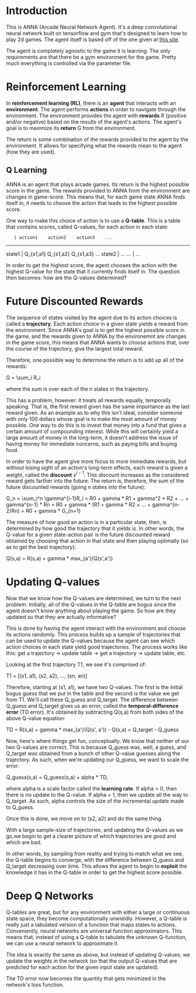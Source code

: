 # Introduction

This is ANNA (Arcade Neural Network Agent). It's a deep convolutional neural network built
on tensorflow and gym that's designed to learn how to play 2d games. The agent itself is
based off of the one given at [this site](https://simoninithomas.github.io/Deep_reinforcement_learning_Course/).

The agent is completely agnostic to the game it is learning. The only requirements
are that there be a gym environment for the game. Pretty much everything is controlled via the
parameter file.

# Reinforcement Learning

In **reinforcement learning (RL)**, there is an **agent** that interacts with an **environment**.
The agent performs **actions** in order to navigate through the environment. The environment
provides the agent with **rewards** R (positive and/or negative) based on the results of the
agent's actions. The agent's goal is to maximize its **return** G from the environment.

The return is some combination of the rewards provided to the agent by the environment. It allows
for specifying what the rewards mean to the agent (how they are used).

## Q Learning

ANNA is an agent that plays arcade games. Its return is the highest possible score
in the game. The rewards provided to ANNA from the environment are changes in game-score.
This means that, for each game state ANNA finds itself in, it needs to choose the action
that leads to the highest possible score.

One way to make this choice of action is to use a **Q-table**. This is a table that
contains scores, called Q-values, for each action in each state:

       | action1    action2    action3    ...
---------------------------------------------
state1 | Q_{s1,a1}  Q_{s1,a2}  Q_{s1,a3}  ...
state2 | ...
...    | ...

In order to get the highest score, the agent chooses the action with the highest Q-value
for the state that it currently finds itself in. The question then becomes:
how are the Q-values determined?

# Future Discounted Rewards

The sequence of states visited by the agent due to its action choices is called a
**trajectory**. Each action choice in a given state yields a reward from the environment.
Since ANNA's goal is to get the highest possible score in the game, and the rewards
given to ANNA by the environemnt are changes in the game score, this means that ANNA
wants to choose actions that, over the course of the trajectory, give the largest total
reward.

Therefore, one possible way to determine the return is to add up all of the rewards:

G = \sum_i R_i

where the sum is over each of the n states in the trajectory.

This has a problem, however: it treats all rewards equally, temporally speaking. That is,
the first reward given has the same importance as the last reward given. As an
example as to why this isn't ideal, consider someone with only 100 dollars whose goal is
to make the most amount of money possible. One way to do this is to invest that money
into a fund that gives a certain amount of compounding interest. While this will certainly
yield a large amount of money in the long-term, it doesn't address the issue of having
money for immediate concerns, such as paying bills and buying food.

In order to have the agent give more focus to more immediate rewards, but without losing
sight of an action's long-term effects, each reward is given a weight, called the
**discount** $\gamma^{i-1}$. This discount increases as the considered reward gets
farther into the future. The return is, therefore, the sum of the future discounted
rewards (going n states into the future):

G_n = \sum_i^n \gamma^{i-1}R_i = R0 + gamma * R1 + gamma^2 * R2 + ... + gamma^{n-1} * Rn
    =  R0 + gamma * (R1 + gamma * R2 + ... + gamma^{n-2}Rn)
    = R0 + gamma * G_{n+1}

The measure of how good an action is in a particular state, then, is determined by how
good the trajectory that it yields is. In other words, the Q-value for a given
state-action pair is the future discounted reward obtained by choosing that action
in that state and then playing optimally (so as to get the best trajectory):

Q(s,a) = R(s,a) + gamma * max_{a'}(Q(s',a'))

# Updating Q-values

Now that we know how the Q-values are determined, we turn to the next problem. Initially,
all of the Q-values in the Q-table are bogus since the agent doesn't know anything about
playing the game. So how are they updated so that they are actually informative?

This is done by having the agent interact with the environment and choose its actions
randomly. This process builds up a sample of trajectories that can be used to update
the Q-values because the agent can see which action choices in each state yield good
trajectories. The process works like this: get a trajectory -> update table -> get a
trajectory -> update table, etc.

Looking at the first trajectory T1, we see it's comprised of:

T1 = [(s1, a1), (s2, a2), ..., (sn, an)]

Therefore, starting at (s1, a1), we have two Q-values. The first is the initial bogus
guess that we put in the table and the second is the value we get from T1. We'll call
these Q_guess and Q_target. The difference between Q_guess and Q_target gives us an
error, called the **temporal-difference error** (TD error). It's obtained by
subtracting Q(s,a) from both sides of the above Q-value equation:

TD =  R(s,a) + gamma * max_{a'}(Q(s', a')) - Q(s,a) = Q_target - Q_guess

Now, here's where things get fun, conceptually. We know that neither of our two Q-values
are correct. This is because Q_guess was, well, a guess, and Q_target was obtained from
a bunch of other Q-value guesses along the trajectory. As such, when we're updating our
Q_guess, we want to scale the error.

Q_guess(s,a) = Q_guess(s,a) + alpha * TD,

where alpha is a scale factor called the **learning rate**. If alpha = 0, then there is
no update to the Q-value. If alpha = 1, then we update all the way to Q_target. As such,
alpha controls the size of the incremental update made to Q_guess.

Once this is done, we move on to (s2, a2) and do the same thing.

With a large sample-size of trajectories, and updating the Q-values as we go,we begin
to get a clearer picture of which trajectories are good and which are bad.

In other words, by sampling from reality and trying to match what we see, the Q-table
begins to converge, with the difference between Q_guess and Q_target decreasing over
time. This allows the agent to begin to **exploit** the knowledge it has in the Q-table
in order to get the highest score possible.

# Deep Q Networks

Q-tables are great, but for any environment with either a large or continuous state space,
they become computationally unwieldly. However, a Q-table is really just a tabulated
version of a function that maps states to actions. Conveniently, neural networks are
universal function approximators. This means that, instead of using a Q-table to tabulate
the unknown Q-function, we can use a neural network to approximate it.

The idea is exactly the same as above, but instead of updating Q-values, we update the
weights in the network (so that the output Q-values that are predicted for each action
for the given input state are updated).

The TD error now becomes the quantity that gets minimized in the network's loss function.
